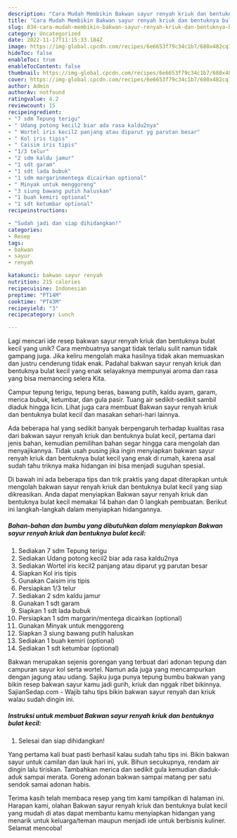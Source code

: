```yaml
---
description: "Cara Mudah Membikin Bakwan sayur renyah kriuk dan bentuknya bulat kecil yang Lezat"
title: "Cara Mudah Membikin Bakwan sayur renyah kriuk dan bentuknya bulat kecil yang Lezat"
slug: 834-cara-mudah-membikin-bakwan-sayur-renyah-kriuk-dan-bentuknya-bulat-kecil-yang-lezat
category: Uncategorized
date: 2022-11-17T11:15:33.184Z
image: https://img-global.cpcdn.com/recipes/6e6653f79c34c1b7/680x482cq70/bakwan-sayur-renyah-kriuk-dan-bentuknya-bulat-kecil-foto-resep-utama.jpg
hideToc: false
enableToc: true
enableTocContent: false
thumbnail: https://img-global.cpcdn.com/recipes/6e6653f79c34c1b7/680x482cq70/bakwan-sayur-renyah-kriuk-dan-bentuknya-bulat-kecil-foto-resep-utama.jpg
cover: https://img-global.cpcdn.com/recipes/6e6653f79c34c1b7/680x482cq70/bakwan-sayur-renyah-kriuk-dan-bentuknya-bulat-kecil-foto-resep-utama.jpg
author: Admin
authorAv: notfound
ratingvalue: 4.2
reviewcount: 15
recipeingredient:
- "7 sdm Tepung terigu"
- " Udang potong kecil2 biar ada rasa kaldu2nya"
- " Wortel iris kecil2 panjang atau diparut yg parutan besar"
- " Kol iris tipis"
- " Caisim iris tipis"
- "1/3 telur"
- "2 sdm kaldu jamur"
- "1 sdt garam"
- "1 sdt lada bubuk"
- "1 sdm margarinmentega dicairkan optional"
- " Minyak untuk menggoreng"
- "3 siung bawang putih haluskan"
- "1 buah kemiri optional"
- "1 sdt ketumbar optional"
recipeinstructions:

- "Sudah jadi dan siap dihidangkan!"
categories:
- Resep
tags:
- bakwan
- sayur
- renyah

katakunci: bakwan sayur renyah 
nutrition: 215 calories
recipecuisine: Indonesian
preptime: "PT14M"
cooktime: "PT43M"
recipeyield: "3"
recipecategory: Lunch

---
```





Lagi mencari ide resep bakwan sayur renyah kriuk dan bentuknya bulat kecil yang unik? Cara membuatnya sangat tidak terlalu sulit namun tidak gampang juga. Jika keliru mengolah maka hasilnya tidak akan memuaskan dan justru cenderung tidak enak. Padahal bakwan sayur renyah kriuk dan bentuknya bulat kecil yang enak selayaknya mempunyai aroma dan rasa yang bisa memancing selera Kita.





Campur tepung terigu, tepung beras, bawang putih, kaldu ayam, garam, merica bubuk, ketumbar, dan gula pasir. Tuang air sedikit-sedikit sambil diaduk hingga licin. Lihat juga cara membuat Bakwan sayur renyah kriuk dan bentuknya bulat kecil dan masakan sehari-hari lainnya.

Ada beberapa hal yang sedikit banyak berpengaruh terhadap kualitas rasa dari bakwan sayur renyah kriuk dan bentuknya bulat kecil, pertama dari jenis bahan, kemudian pemilihan bahan segar hingga cara mengolah dan menyajikannya. Tidak usah pusing jika ingin menyiapkan bakwan sayur renyah kriuk dan bentuknya bulat kecil yang enak di rumah, karena asal sudah tahu triknya maka hidangan ini bisa menjadi suguhan spesial.






Di bawah ini ada beberapa tips dan trik praktis yang dapat diterapkan untuk mengolah bakwan sayur renyah kriuk dan bentuknya bulat kecil yang siap dikreasikan. Anda dapat menyiapkan Bakwan sayur renyah kriuk dan bentuknya bulat kecil memakai 14 bahan dan 0 langkah pembuatan. Berikut ini langkah-langkah dalam menyiapkan hidangannya.

<!--inarticleads1-->

##### Bahan-bahan dan bumbu yang dibutuhkan dalam menyiapkan Bakwan sayur renyah kriuk dan bentuknya bulat kecil:

1. Sediakan 7 sdm Tepung terigu
1. Sediakan  Udang potong kecil2 biar ada rasa kaldu2nya
1. Sediakan  Wortel iris kecil2 panjang atau diparut yg parutan besar
1. Siapkan  Kol iris tipis
1. Gunakan  Caisim iris tipis
1. Persiapkan 1/3 telur
1. Sediakan 2 sdm kaldu jamur
1. Gunakan 1 sdt garam
1. Siapkan 1 sdt lada bubuk
1. Persiapkan 1 sdm margarin/mentega dicairkan (optional)
1. Gunakan  Minyak untuk menggoreng
1. Siapkan 3 siung bawang putih haluskan
1. Sediakan 1 buah kemiri (optional)
1. Sediakan 1 sdt ketumbar (optional)


Bakwan merupakan sejenis gorengan yang terbuat dari adonan tepung dan campuran sayur kol serta wortel. Namun ada juga yang mencampurkan dengan jagung atau udang. Sajiku juga punya tepung bumbu bakwan yang bikin resep bakwan sayur kamu jadi gurih, kriuk dan nggak ribet bikinnya. SajianSedap.com - Wajib tahu tips bikin bakwan sayur renyah dan kriuk walau sudah dingin ini. 

<!--inarticleads2-->

##### Instruksi untuk membuat Bakwan sayur renyah kriuk dan bentuknya bulat kecil:


1. Selesai dan siap dihidangkan!

Yang pertama kali buat pasti berhasil kalau sudah tahu tips ini. Bikin bakwan sayur untuk camilan dan lauk hari ini, yuk. Bihun secukupnya, rendam air dingin lalu tiriskan. Tambahkan merica dan sedikit gula kemudian diaduk-aduk sampai merata. Goreng adonan bakwan sampai matang per satu sendok samai adonan habis. 

Terima kasih telah membaca resep yang tim kami tampilkan di halaman ini. Harapan kami, olahan Bakwan sayur renyah kriuk dan bentuknya bulat kecil yang mudah di atas dapat membantu kamu menyiapkan hidangan yang menarik untuk keluarga/teman maupun menjadi ide untuk berbisnis kuliner. Selamat mencoba!
